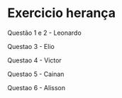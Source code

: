 # Exercicio herança

Questão 1 e 2 - Leonardo

Questao 3 - Elio

Questao 4 - Victor

Questao 5 - Cainan

Questao 6 - Alisson
